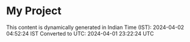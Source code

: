 # My Project

This content is dynamically generated in Indian Time (IST): 2024-04-02 04:52:24 IST
Converted to UTC: 2024-04-01 23:22:24 UTC
